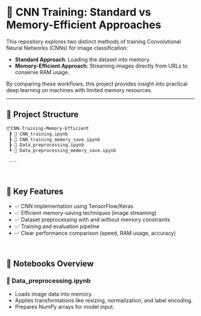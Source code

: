 # 🧠 CNN Training: Standard vs Memory-Efficient Approaches

This repository explores two distinct methods of training Convolutional Neural Networks (CNNs) for image classification:

- **Standard Approach**: Loading the dataset into memory.
- **Memory-Efficient Approach**: Streaming images directly from URLs to conserve RAM usage.

By comparing these workflows, this project provides insight into practical deep learning on machines with limited memory resources.

---

## 📁 Project Structure

```bash
📦CNN-Training-Memory-Efficient
 ┣ 📓 CNN_training.ipynb
 ┣ 📓 CNN_training_memory_save.ipynb
 ┣ 📓 Data_preprocessing.ipynb
 ┗ 📓 Data_preprocessing_memory_save.ipynb

 ---
```
<br>

## 🚀 Key Features

- ✅ CNN implementation using TensorFlow/Keras
- ✅ Efficient memory-saving techniques (image streaming)
- ✅ Dataset preprocessing with and without memory constraints
- ✅ Training and evaluation pipeline
- ✅ Clear performance comparison (speed, RAM usage, accuracy)

<br>

## 🧪 Notebooks Overview

### 📓 Data_preprocessing.ipynb
- Loads image data into memory.
- Applies transformations like resizing, normalization, and label encoding.
- Prepares NumPy arrays for model input.



